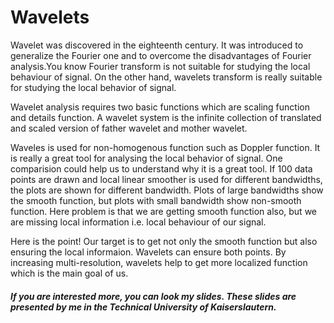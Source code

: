 # Wavelets
Wavelet was discovered in the eighteenth century. It was introduced to generalize the Fourier one and to overcome the disadvantages of Fourier
analysis.You know Fourier transform is not suitable for studying the local behaviour of signal. On the other hand, wavelets transform is really suitable
for studying the local behavior of signal.

Wavelet analysis requires two basic functions which are scaling function and details function. A wavelet system is the infinite collection of translated and scaled version of father wavelet and mother wavelet. 

Waveles is used for non-homogenous function such as Doppler function. It is really a great tool for analysing the local behavior of signal. One comparision could help us to understand why it is a great tool. If 100 data points are drawn and local linear smoother is used for different bandwidths, the plots are shown for different bandwidth. Plots of large bandwidths show the smooth function, but plots with small bandwidth show non-smooth function. Here problem is that we are getting smooth function also, but we are missing local information i.e. local behaviour of our signal. 

Here is the point! Our target is to get not only the smooth function but also ensuring the local informaion. Wavelets can ensure both points. By increasing multi-resolution, wavelets help to get more localized function which is the main goal of us. 

##### If you are interested more, you can look my slides. These slides are presented by me in the Technical University of Kaiserslautern. 
